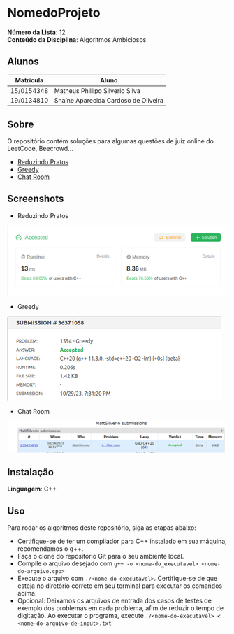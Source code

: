 

# NomedoProjeto

**Número da Lista**: 12<br>
**Conteúdo da Disciplina**: Algoritmos Ambiciosos

## Alunos
|Matrícula | Aluno |
| -- | -- |
| 15/0154348  | Matheus Phillipo Silverio Silva  |
| 19/0134810  | Shaíne Aparecida Cardoso de Oliveira |

## Sobre 
O repositório contém soluções para algumas questões de juíz online do LeetCode, Beecrowd...

- [Reduzindo Pratos](https://leetcode.com/problems/reducing-dishes/description/)
- [Greedy](https://www.beecrowd.com.br/judge/en/problems/view/1594)
- [Chat Room](https://codeforces.com/problemset/problem/58/A)

## Screenshots
- Reduzindo Pratos

![Reduzindo Pratos](img/reduzindo_pratos.png)

- Greedy

![Greedy](img/greedy.png)

- Chat Room

![Chat Room](img/chat_room.png)

## Instalação 
**Linguagem**: C++<br>


## Uso 
Para rodar os algoritmos deste repositório, siga as etapas abaixo:

- Certifique-se de ter um compilador para C++ instalado em sua máquina, recomendamos o g++.
- Faça o clone do repositório Git para o seu ambiente local.
- Compile o arquivo desejado com `g++ -o <nome-do_executavel> <nome-do-arquivo.cpp>`
- Execute o arquivo com `./<nome-do-executavel>`. Certifique-se de que esteja no diretório correto em seu terminal para executar os comandos acima.
- Opcional: Deixamos os arquivos de entrada dos casos de testes de exemplo dos problemas em cada problema, afim de reduzir o tempo de digitação. Ao executar o programa, execute `./<nome-do-executavel> < <nome-do-arquivo-de-input>.txt`




